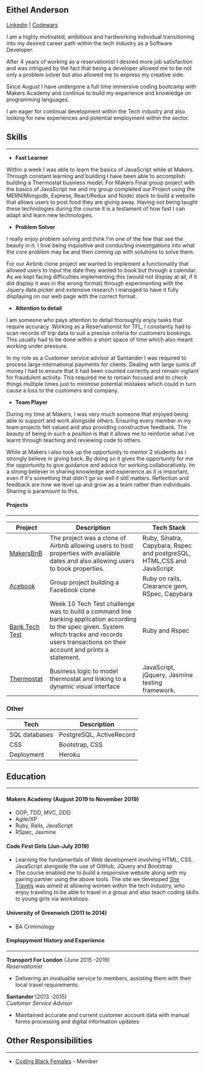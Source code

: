 ## Eithel Anderson
[Linkedin](https://www.linkedin.com/in/eithel-anderson-5759a412b/) | [Codewars](https://www.codewars.com/users/etelisha)


I am a highly motivated, ambitious and hardworking individual transitioning into my desired career path within the tech industry as a Software Developer.

After 4 years of working as a reservationist I desired more job satisfaction and was intrigued by the fact that being a developer allowed me to be not only a problem solver but also allowed me to express my creative side.

Since August I have undergone a  full time immersive coding bootcamp with Makers Academy and continue to build my experience and knowledge on programming languages.

I am eager for continual development within the Tech industry and also looking for new experiences and potential employment within the sector.


## Skills
---
- **Fast Learner**

Within a week I was able to learn the basics of JavaScript while at Makers. Through constant learning and building I have been able to accomplish building a Thermostat business model. For Makers Final group project with the basics of JavaScript me and my group completed our Project using the MERN(Mongodb, Express, React/Redux and Node) stack to build a website that allows users to post food they are giving away. Having not being taught these technologies during the course it is a testament of how fast I can adapt and learn new technologies.

- **Problem Solver**

I really enjoy problem solving and think I'm one of the few that see the beauty in it. I love being inquisitive and conducting investigations into what the core problem may be and then coming up with solutions to solve them.

For our Airbnb clone project we wanted to implement a functionality that allowed users to input the date they wanted to book but through a calendar. As we kept facing difficulties implementing this (would not display at all, if it did display it was in the wrong format) through experimenting with the Jquery date picker and extensive research I managed to have it fully displaying on our web page with the correct format.

- **Attention to detail**

I am someone who pays attention to detail thoroughly enjoy tasks that require accuracy. Working as a Reservationist for TFL, I constantly had to scan records of trip data to suit a precise criteria for customers bookings. This usually had to be done within a short space of time which also meant working under pressure.

In my role as a Customer service advisor at Santander I was required to process large international payments for clients. Dealing with large sums of money I had to ensure that it had been counted correctly and remain vigilant for fraudulent activity. This required me to remain focused and to check things multiple times just to minimise potential mistakes which could in turn cause a loss to the customers and company.

- **Team Player**

During my time at Makers, I was  very much someone that enjoyed being able to support and work alongside others. Ensuring every member in my team projects felt valued and also providing constructive feedback. The beauty of being in such a position is that it allows me to reinforce what i've learnt through teaching and reviewing code to others.

While at Makers i also took up the opportunity to mentor 2 students as i strongly believe in giving back. By doing so it gives the opportunity for me the opportunity to give guidance and advice for working collaboratively.
Im a strong believer in sharing knowledge and experience as it is  important, even if it's something that didn't go so well it still matters. Reflection and feedback are how we level up and grow as a team rather than individuals. Sharing is paramount to this.


#### Projects
---

| Project | Description | Tech Stack
| --- | --- |--- |
| [MakersBnB](https://github.com/etelish/makersbnb) | The project was a clone of Airbnb allowing users to host properties with available dates and also allowing users to book properties. | Ruby, Sinatra, Capybara, Rspec and postgreSQL, HTML,CSS and JavaScript
| [Acebook](https://github.com/etelish/acebook-Team-Meme)  | Group project building a Facebook clone | Ruby on rails, Clearance gem, RSpec, Capybara
| [Bank Tech Test](https://github.com/etelish/Bank_tech_test) | Week 10 Tech Test challenge was to build a command line banking application according to the spec given.  System which tracks and records users transactions on their account and prints a statement. | Ruby and Rspec
| [Thermostat](https://github.com/etelish/Thermostat_single) | Business logic to model thermostat and linking to a dynamic visual interface | JavaScript, jQquery, Jasmine testing framework.

### Other

| Tech | Description |
| --- | --- |
| SQL databases | PostgreSQL, ActiveRecord |
| CSS | Bootstrap, CSS |
| Deployment | Heroku |


## Education
---

#### Makers Academy (August 2019 to November 2019)

- OOP, TDD, MVC, DDD
- Agile/XP
- Ruby, Rails, JavaScript
- RSpec, Jasmine


#### Code First Girls (Jun-July 2019)

- Learning the fundamentals of Web development involving
HTML, CSS, JavaScript alongside the use of GitHub, JQuery and Bootstrap
- The course enabled me to build a responsive website along with my pairing partner using the above tools. The site we developed [She Travels](https://github.com/etelish/braveNewCoders) was aimed at allowing women within the tech industry, who enjoy traveling to be able to travel in a group and also teach coding skills to young girls via workshops.

#### University of Greenwich (2011 to 2014)

- BA Criminology

#### Emplopyment History and Experience
---

**Transport For London** (June 2015 -2019)    
*Reservationist*  
- Delivering an invaluable service to members, assisting them with their local travel requirements.

**Santander** (2013 -2015)   
*Customer Service Advisor*  
- Maintained accurate and current customer account data with manual forms processing and digital information updates

## Other Responsibilities
---

- [Coding Black Females](https://codingblackfemales.com/) - Member
